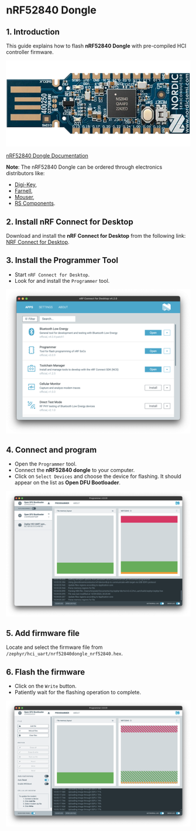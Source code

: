 # nRF52840 Dongle

## 1. Introduction

This guide explains how to flash **nRF52840 Dongle** with pre-compiled HCI controller firmware.

![nRF52840 Dongle Image](./imgs/nrf52840-dongle.png)

[nRF52840 Dongle Documentation](https://www.nordicsemi.com/Products/Development-hardware/nrf52840-dongle)

**Note**: The nRF52840 Dongle can be ordered through electronics distributors like:

- [Digi-Key](https://www.digikey.com/),
- [Farnell](https://www.farnell.com/),
- [Mouser](https://www.mouser.com/),
- [RS Components](https://www.rs-online.com/).

## 2. Install nRF Connect for Desktop

Download and install the **nRF Connect for Desktop** from the following link: [NRF Connect for Desktop](https://www.nordicsemi.com/Products/Development-tools/nRF-Connect-for-Desktop/Download?lang=en#infotabs).

## 3. Install the Programmer Tool

- Start `nRF Connect for Desktop`.
- Look for and install the `Programmer` tool.

![nRF Connect for Desktop](imgs/nrf-connect.png)

## 4. Connect and program

- Open the `Programmer` tool.
- Connect the **nRF52840 dongle** to your computer.
- Click on `Select Devices` and choose the device for flashing. It should appear on the list as **Open DFU Bootloader**.

![Programmer Tool Image](imgs/nrf-select-device.png)

## 5. Add firmware file

Locate and select the firmware file from `/zephyr/hci_uart/nrf52840dongle_nrf52840.hex`.

## 6. Flash the firmware

- Click on the `Write` button.
- Patiently wait for the flashing operation to complete.

![Programmer Tool Image](imgs/nrf-flash.png)
